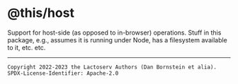 @this/host
==========

Support for host-side (as opposed to in-browser) operations. Stuff in this
package, e.g., assumes it is running under Node, has a filesystem available to
it, etc. etc.

- - - - - - - - - -
```
Copyright 2022-2023 the Lactoserv Authors (Dan Bornstein et alia).
SPDX-License-Identifier: Apache-2.0
```
